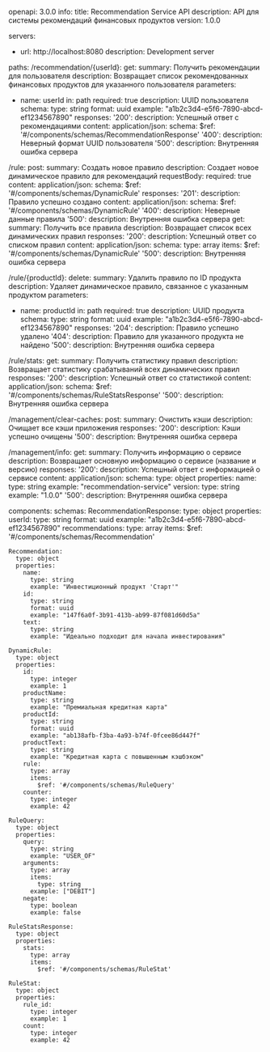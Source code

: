 openapi: 3.0.0
info:
title: Recommendation Service API
description: API для системы рекомендаций финансовых продуктов
version: 1.0.0

servers:
- url: http://localhost:8080
  description: Development server

paths:
/recommendation/{userId}:
get:
summary: Получить рекомендации для пользователя
description: Возвращает список рекомендованных финансовых продуктов для указанного пользователя
parameters:
- name: userId
in: path
required: true
description: UUID пользователя
schema:
type: string
format: uuid
example: "a1b2c3d4-e5f6-7890-abcd-ef1234567890"
responses:
'200':
description: Успешный ответ с рекомендациями
content:
application/json:
schema:
$ref: '#/components/schemas/RecommendationResponse'
'400':
description: Неверный формат UUID пользователя
'500':
description: Внутренняя ошибка сервера

/rule:
post:
summary: Создать новое правило
description: Создает новое динамическое правило для рекомендаций
requestBody:
required: true
content:
application/json:
schema:
$ref: '#/components/schemas/DynamicRule'
responses:
'201':
description: Правило успешно создано
content:
application/json:
schema:
$ref: '#/components/schemas/DynamicRule'
'400':
description: Неверные данные правила
'500':
description: Внутренняя ошибка сервера
get:
summary: Получить все правила
description: Возвращает список всех динамических правил
responses:
'200':
description: Успешный ответ со списком правил
content:
application/json:
schema:
type: array
items:
$ref: '#/components/schemas/DynamicRule'
'500':
description: Внутренняя ошибка сервера

/rule/{productId}:
delete:
summary: Удалить правило по ID продукта
description: Удаляет динамическое правило, связанное с указанным продуктом
parameters:
- name: productId
in: path
required: true
description: UUID продукта
schema:
type: string
format: uuid
example: "a1b2c3d4-e5f6-7890-abcd-ef1234567890"
responses:
'204':
description: Правило успешно удалено
'404':
description: Правило для указанного продукта не найдено
'500':
description: Внутренняя ошибка сервера

/rule/stats:
get:
summary: Получить статистику правил
description: Возвращает статистику срабатываний всех динамических правил
responses:
'200':
description: Успешный ответ со статистикой
content:
application/json:
schema:
$ref: '#/components/schemas/RuleStatsResponse'
'500':
description: Внутренняя ошибка сервера

/management/clear-caches:
post:
summary: Очистить кэши
description: Очищает все кэши приложения
responses:
'200':
description: Кэши успешно очищены
'500':
description: Внутренняя ошибка сервера

/management/info:
get:
summary: Получить информацию о сервисе
description: Возвращает основную информацию о сервисе (название и версию)
responses:
'200':
description: Успешный ответ с информацией о сервисе
content:
application/json:
schema:
type: object
properties:
name:
type: string
example: "recommendation-service"
version:
type: string
example: "1.0.0"
'500':
description: Внутренняя ошибка сервера

components:
schemas:
RecommendationResponse:
type: object
properties:
userId:
type: string
format: uuid
example: "a1b2c3d4-e5f6-7890-abcd-ef1234567890"
recommendations:
type: array
items:
$ref: '#/components/schemas/Recommendation'

    Recommendation:
      type: object
      properties:
        name:
          type: string
          example: "Инвестиционный продукт 'Старт'"
        id:
          type: string
          format: uuid
          example: "147f6a0f-3b91-413b-ab99-87f081d60d5a"
        text:
          type: string
          example: "Идеально подходит для начала инвестирования"

    DynamicRule:
      type: object
      properties:
        id:
          type: integer
          example: 1
        productName:
          type: string
          example: "Премиальная кредитная карта"
        productId:
          type: string
          format: uuid
          example: "ab138afb-f3ba-4a93-b74f-0fcee86d447f"
        productText:
          type: string
          example: "Кредитная карта с повышенным кэшбэком"
        rule:
          type: array
          items:
            $ref: '#/components/schemas/RuleQuery'
        counter:
          type: integer
          example: 42

    RuleQuery:
      type: object
      properties:
        query:
          type: string
          example: "USER_OF"
        arguments:
          type: array
          items:
            type: string
          example: ["DEBIT"]
        negate:
          type: boolean
          example: false

    RuleStatsResponse:
      type: object
      properties:
        stats:
          type: array
          items:
            $ref: '#/components/schemas/RuleStat'

    RuleStat:
      type: object
      properties:
        rule_id:
          type: integer
          example: 1
        count:
          type: integer
          example: 42